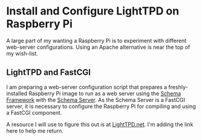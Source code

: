 # Install and Configure LightTPD on Raspberry Pi

A large part of my wanting a Raspberry Pi is to experiment
with different web-server configurations.  Using an Apache
alternative is near the top of my wish-list.

## LightTPD and FastCGI

I am preparing a web-server configuration script that prepares
a freshly-installed Raspberry Pi image to run as a web server
using the [Schema Framework](https://www.github.com/cjungmann/schemafw.git)
with the [Schema Server](https://www.github.com/cjungmann/SchemaServer.git).
As the Schema Server is a FastCGI server, it is necessary to
configure the Raspberry Pi for compiling and using a FastCGI
component.

A resource I will use to figure this out is at [LightTPD.net](https://redmine.lighttpd.net/projects/lighttpd/wiki/Docs_ModFastCGI).  I'm adding
the link here to help me return.


